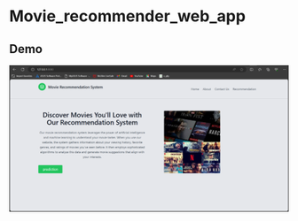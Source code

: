 # Movie_recommender_web_app

## Demo 
![alt text](https://github.com/sujit7064/Movie_recommender_web_app/blob/main/Screenshot%202024-03-03%20130311.png)
